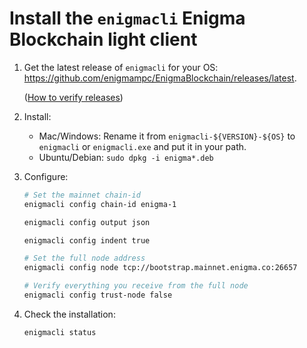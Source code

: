 # Install the `enigmacli` Enigma Blockchain light client

1. Get the latest release of `enigmacli` for your OS: https://github.com/enigmampc/EnigmaBlockchain/releases/latest.

   ([How to verify releases](/docs/verify-releases.md))

2) Install:

   - Mac/Windows: Rename it from `enigmacli-${VERSION}-${OS}` to `enigmacli` or `enigmacli.exe` and put it in your path.
   - Ubuntu/Debian: `sudo dpkg -i enigma*.deb`

3) Configure:

   ```bash
   # Set the mainnet chain-id
   enigmacli config chain-id enigma-1
   ```

   ```bash
   enigmacli config output json
   ```

   ```bash
   enigmacli config indent true
   ```

   ```bash
   # Set the full node address
   enigmacli config node tcp://bootstrap.mainnet.enigma.co:26657
   ```

   ```bash
   # Verify everything you receive from the full node
   enigmacli config trust-node false
   ```

4) Check the installation:

   ```bash
   enigmacli status
   ```
